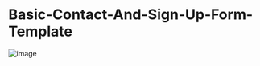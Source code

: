 # Basic-Contact-And-Sign-Up-Form-Template


![image](https://github.com/user-attachments/assets/a2525ee8-ecd8-4fe9-b8ab-d867f9dfa87c)

